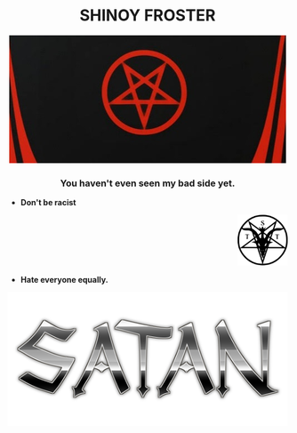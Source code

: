 <h1 align="center"> SHINOY FROSTER </h1> 

<div align="center"> <img src="./media/satan.jpeg"> </div>

<h3 align="center">You haven't even seen my bad side yet. </h3>

- **Don't be racist**

<div align="right"> <img src="./media/symbol.png"width="90px"> </div>

- **Hate everyone equally.**


<div align="center"> <img src="./media/satanword.png"> </div>






